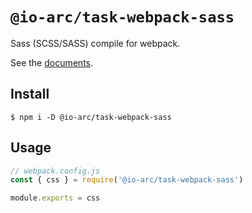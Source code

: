 # `@io-arc/task-webpack-sass`

Sass (SCSS/SASS) compile for webpack.

See the [documents](https://io-arc.tech/plugins/task-webpack-sass.html).

## Install

```shell
$ npm i -D @io-arc/task-webpack-sass
```

## Usage

```javascript
// webpack.config.js
const { css } = require('@io-arc/task-webpack-sass')

module.exports = css
```
